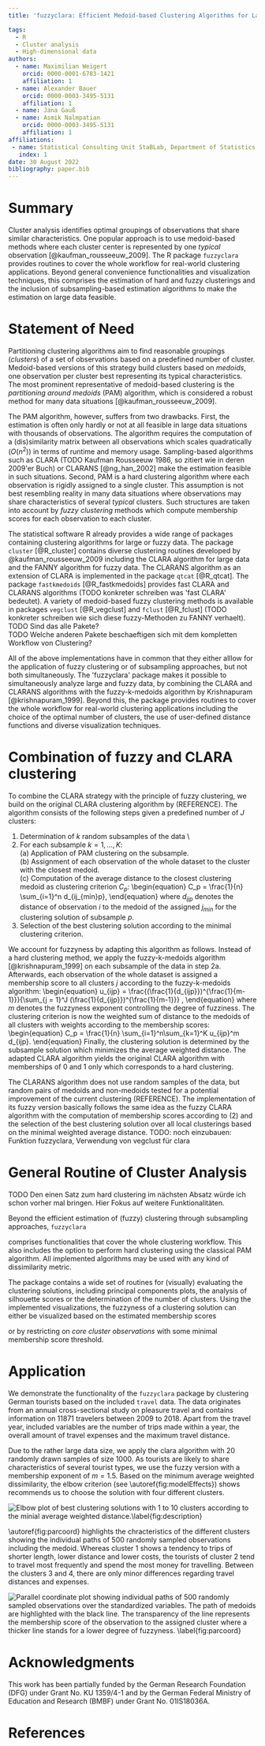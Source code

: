 ```yaml
---
title: 'fuzzyclara: Efficient Medoid-based Clustering Algorithms for Large and Fuzzy Data'

tags:
  - R
  - Cluster analysis
  - High-dimensional data
authors:
  - name: Maximilian Weigert
    orcid: 0000-0001-6783-1421
    affiliation: 1
  - name: Alexander Bauer
    orcid: 0000-0003-3495-5131
    affiliation: 1
  - name: Jana Gauß
  - name: Asmik Nalmpatian
    orcid: 0000-0003-3495-5131
    affiliation: 1
affiliations:
 - name: Statistical Consulting Unit StaBLab, Department of Statistics, LMU Munich, Germany
   index: 1
date: 30 August 2022
bibliography: paper.bib
---
```


# Summary

Cluster analysis identifies optimal groupings of observations that share similar
characteristics.
One popular approach is to use medoid-based methods where each cluster center is
represented by one *typical* observation [@kaufman_rousseeuw_2009].
The R package `fuzzyclara` provides routines to cover the whole workflow for
real-world clustering applications.
Beyond general convenience functionalities and visualization techniques,
this comprises the estimation of hard and fuzzy clusterings and
the inclusion of subsampling-based estimation algorithms to make the
estimation on large data feasible.


# Statement of Need

Partitioning clustering algorithms aim to find reasonable groupings (*clusters*)
of a set of observations based on a predefined number of cluster.
Medoid-based versions of this strategy build clusters based on *medoids*,
one observation per cluster best representing its typical characteristics.
The most prominent representative of medoid-based clustering is the
*partitioning around medoids* (PAM) algorithm, which is considered
a robust method for many data situations [@kaufman_rousseeuw_2009].

The PAM algorithm, however, suffers from two drawbacks.
First, the estimation is often only hardly or not at all feasible in large data
situations with thousands of observations.
The algorithm requires the computation of a (dis)similarity matrix between all
observations which scales quadratically ($O(n^2)$) in terms of runtime and
memory usage.
Sampling-based algorithms such as CLARA
(TODO Kaufman Rousseeuw 1986, so zitiert wie in deren 2009'er Buch) or
CLARANS [@ng_han_2002] make the estimation feasible in such situations.
Second, PAM is a hard clustering algorithm where each observation is rigidly
assigned to a single cluster.
This assumption is not best resembling reality in many data situations where
observations may share characteristics of several *typical* clusters.
Such structures are taken into account by *fuzzy clustering* methods which
compute membership scores for each observation to each cluster.

The statistical software R already provides a wide range of packages containing
clustering algorithms for large or fuzzy data.
The package `cluster` [@R_cluster] contains diverse clustering routines
developed by @kaufman_rousseeuw_2009 including the CLARA algorithm for large
data and the FANNY algorithm for fuzzy data.
The CLARANS algorithm as an extension of CLARA is implemented in the package
`qtcat` [@R_qtcat].
The package `fastkmedoids` [@R_fastkmedoids] provides fast CLARA and
CLARANS algorithms (TODO konkreter schreiben was 'fast CLARA' bedeutet).
A variety of medoid-based fuzzy clustering methods is available in packages
`vegclust` [@R_vegclust] and `fclust` [@R_fclust] (TODO konkreter schreiben wie sich diese fuzzy-Methoden zu FANNY verhaelt).  
TODO Sind das alle Pakete?  
TODO Welche anderen Pakete beschaeftigen sich mit dem kompletten Workflow von Clustering?

All of the above implementations have in common that they either alllow for the
application of fuzzy clustering or of subsampling approaches, but not both
simultaneously.
The 'fuzzyclara' package makes it possible to simultaneously analyze large and
fuzzy data, by combining the CLARA and CLARANS algorithms with the
fuzzy-k-medoids algorithm by Krishnapuram [@krishnapuram_1999].
Beyond this, the package provides routines to cover the whole workflow for
real-world clustering applications including the choice of the optimal number of
clusters, the use of user-defined distance functions and diverse visualization
techniques.

# Combination of fuzzy and CLARA clustering
To combine the CLARA strategy with the principle of fuzzy clustering,
we build on the original CLARA clustering algorithm by (REFERENCE). The
algorithm consists of the following steps given a predefined number of $J$
clusters:

1. Determination of $k$ random subsamples of the data \
2. For each subsample $k = 1,..., K$: \
   (a) Application of PAM clustering on the subsample. \
   (b) Assignment of each observation of the whole dataset to the cluster with
the closest medoid. \
   (c) Computation of the average distance to the closest clustering medoid as
clustering criterion $C_p$:
\begin{equation}
C_p = \frac{1}{n} \sum_{i=1}^n d_{ij_{min}p},
\end{equation}
where $d_{ijp}$ denotes the distance of observation $i$ to the medoid of the
assigned $j_{min}$ for the clustering solution of subsample $p$.
3. Selection of the best clustering solution according to the minimal
clustering criterion.

We account for fuzzyness by adapting this algorithm as follows.
Instead of a hard clustering method, we apply the fuzzy-k-medoids algorithm
[@krishnapuram_1999] on each subsample of the data in step 2a.
Afterwards, each observation of the whole dataset is assigned a membership score
to all clusters $j$ according to the fuzzy-k-medoids algorithm:
\begin{equation}
u_{ijp} = \frac{(\frac{1}{d_{ijp}})^{\frac{1}{m-1}}}{\sum_{j = 1}^J (\frac{1}{d_{ijp}})^{\frac{1}{m-1}}} ,
\end{equation}
where $m$ denotes the fuzzyness exponent controlling the degree of fuzziness.
The clustering criterion is now the weighted sum of distance to the medoids of
all clusters with weights according to the membership scores:
\begin{equation}
C_p = \frac{1}{n} \sum_{i=1}^n\sum_{k=1}^K u_{ijp}^m d_{ijp}.
\end{equation}
Finally, the clustering solution is determined by the subsample solution which
minimizes the average weighted distance. The adapted CLARA algorithm yields
the original CLARA algorithm with memberships of 0 and 1 only which corresponds
to a hard clustering.

The CLARANS algorithm does not use random samples of the data, but random
pairs of medoids and non-medoids tested for a potential improvement of the
current clustering (REFERENCE).
The implementation of its fuzzy version basically follows
the same idea as the fuzzy CLARA algorithm with the computation of membership
scores according to (2) and the selection of the best clustering solution over
all local clusterings based on the minimal weighted average distance.
TODO: noch einzubauen: Funktion fuzzyclara, Verwendung von vegclust für clara

# General Routine of Cluster Analysis

TODO Den einen Satz zum hard clustering im nächsten Absatz würde ich
schon vorher mal bringen. Hier Fokus auf weitere Funktionalitäten.

Beyond the efficient estimation of (fuzzy) clustering through subsampling approaches,
`fuzzyclara` 
<!--aims to provide a flexible toolbox for medoid-based clustering in
general which covers the whole clustering workflow.-->
comprises functionalities that cover the whole clustering workflow.
This also includes the
option to perform hard clustering using the classical PAM algorithm. All
implemented algorithms may be used with any kind of dissimilarity metric.
<!--The user may rely on a set of pre-defined common metrics
(which are used by `proxy::dist`) or use a self-defined metric.--> 

The package contains a wide set of routines for (visually) evaluating the clustering
solutions, including principal components plots, the analysis of silhouette scores
or the determination of the number of clusters.
Using the implemented visualizations, the fuzzyness of a clustering solution can either be visualized
based on the estimated membership scores
<!--(`clara_pca`, `clara_parcoord` and `clara_scatterplot`)-->
or by restricting on *core cluster observations* with some minimal membership score threshold.
<!--The optimal number of clusters may be determined by the function
`evaluate_cluster_numbers` which repeatedly performs the clustering with
different clusters based on the same random samples.-->

# Application
We demonstrate the functionality of the `fuzzyclara` package by clustering
German tourists based on the included `travel` data. The data originates from an
annual cross-sectional study on pleasure travel and contains information on
11871 travelers between 2009 to 2018. Apart from the travel year, included variables
are the number of trips made within a year, the overall amount of travel
expenses and the maximum travel distance.

Due to the rather large data size, we apply the clara algorithm with 20
randomly drawn samples of size 1000. As tourists are likely to share
characteristics of several tourist types, we use the fuzzy version with a
membership exponent of $m = 1.5$. Based on the minimum average weighted
dissimilarity, the elbow criterion (see \autoref{fig:modelEffects})
shows recommends us to choose the solution with four different clusters.

![Elbow plot of best clustering solutions with 1 to 10 clusters according to the minial average weighted distance.\label{fig:description}](figures/travel_ellbow.png)

\autoref{fig:parcoord} highlights the chracteristics of the different clusters
showing the individual paths of 500 randomly sampled observations including the
medoid. Whereas cluster 1 shows a tendency to trips of shorter length, lower
distance and lower costs, the tourists of cluster 2 tend to travel most
frequently and spend the most money for travelling. Between the clusters 3 and
4, there are only minor differences regarding travel distances and expenses.

![Parallel coordinate plot showing individual paths of 500 randomly sampled observations over the standardized variables. The path of medoids are highlighted with the black line. The transparency of the line represents the membership score of the observation to the assigned cluster where a thicker line stands for a lower degree of fuzzyness. \label{fig:parcoord}](figures/travel_clustered.png)

# Acknowledgments

This work has been partially funded by the German Research Foundation (DFG)
under Grant No. KU 1359/4-1 and by the German Federal Ministry of Education and
Research (BMBF) under Grant No. 01IS18036A.

# References
